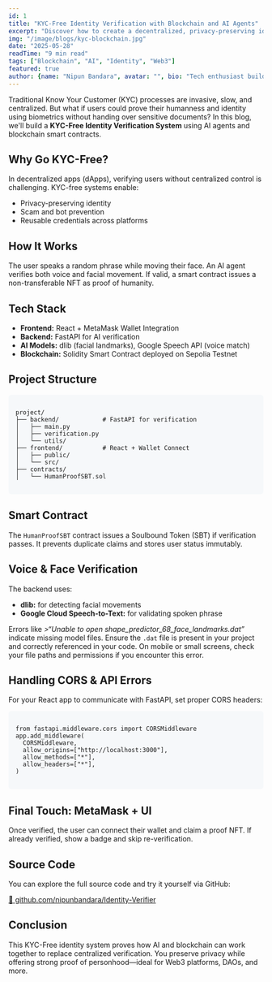```yaml
---
id: 1
title: "KYC-Free Identity Verification with Blockchain and AI Agents"
excerpt: "Discover how to create a decentralized, privacy-preserving identity system using facial movement, voice verification, and smart contracts."
img: "/image/blogs/kyc-blockchain.jpg"
date: "2025-05-28"
readTime: "9 min read"
tags: ["Blockchain", "AI", "Identity", "Web3"]
featured: true
author: {name: "Nipun Bandara", avatar: "", bio: "Tech enthusiast building future-proof AI + Web3 solutions."}
---
```


<p>Traditional Know Your Customer (KYC) processes are invasive, slow, and centralized. But what if users could prove their humanness and identity using biometrics without handing over sensitive documents? In this blog, we'll build a <strong>KYC-Free Identity Verification System</strong> using AI agents and blockchain smart contracts.</p>

<h2>Why Go KYC-Free?</h2>
<p>In decentralized apps (dApps), verifying users without centralized control is challenging. KYC-free systems enable:</p>
<ul>
  <li>Privacy-preserving identity</li>
  <li>Scam and bot prevention</li>
  <li>Reusable credentials across platforms</li>
</ul>

<h2>How It Works</h2>
<p>The user speaks a random phrase while moving their face. An AI agent verifies both voice and facial movement. If valid, a smart contract issues a non-transferable NFT as proof of humanity.</p>

<h2>Tech Stack</h2>
<ul>
  <li><strong>Frontend:</strong> React + MetaMask Wallet Integration</li>
  <li><strong>Backend:</strong> FastAPI for AI verification</li>
  <li><strong>AI Models:</strong> dlib (facial landmarks), Google Speech API (voice match)</li>
  <li><strong>Blockchain:</strong> Solidity Smart Contract deployed on Sepolia Testnet</li>
</ul>

<h2>Project Structure</h2>
<div style="max-width: 100%; overflow-x: auto; background: #f6f8fa; border-radius: 6px; padding: 1em; margin-bottom: 1em;">
<pre><code>project/
├── backend/            # FastAPI for verification
│   ├── main.py
│   ├── verification.py
│   └── utils/
├── frontend/           # React + Wallet Connect
│   ├── public/
│   └── src/
├── contracts/
│   └── HumanProofSBT.sol
</code></pre>
</div>

<h2>Smart Contract</h2>
<p>The <code>HumanProofSBT</code> contract issues a Soulbound Token (SBT) if verification passes. It prevents duplicate claims and stores user status immutably.</p>

<h2>Voice & Face Verification</h2>
<p>The backend uses:</p>
<ul>
  <li><strong>dlib:</strong> for detecting facial movements</li>
  <li><strong>Google Cloud Speech-to-Text:</strong> for validating spoken phrase</li>
</ul>
<p>
  Errors like <em style="word-break: break-all;">>“Unable to open shape_predictor_68_face_landmarks.dat”</em> indicate missing model files.
  Ensure the <code>.dat</code> file is present in your project and correctly referenced in your code.
  On mobile or small screens, check your file paths and permissions if you encounter this error.
</p>

<h2>Handling CORS & API Errors</h2>
<p>For your React app to communicate with FastAPI, set proper CORS headers:</p>
<div style="max-width: 100%; overflow-x: auto; background: #f6f8fa; border-radius: 6px; padding: 1em; margin-bottom: 1em;">
<pre><code>from fastapi.middleware.cors import CORSMiddleware
app.add_middleware(
  CORSMiddleware,
  allow_origins=["http://localhost:3000"],
  allow_methods=["*"],
  allow_headers=["*"],
)
</code></pre>
</div>

<h2>Final Touch: MetaMask + UI</h2>
<p>Once verified, the user can connect their wallet and claim a proof NFT. If already verified, show a badge and skip re-verification.</p>

<h2>Source Code</h2>
<p>You can explore the full source code and try it yourself via GitHub:</p>
<p><a href="https://github.com/nipunbandara/Identity-Verifier.git" target="_blank">🔗 github.com/nipunbandara/Identity-Verifier</a></p>

<h2>Conclusion</h2>
<p>This KYC-Free identity system proves how AI and blockchain can work together to replace centralized verification. You preserve privacy while offering strong proof of personhood—ideal for Web3 platforms, DAOs, and more.</p>